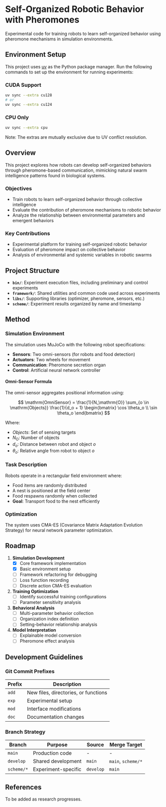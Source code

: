 # Self-Organized Robotic Behavior with Pheromones

Experimental code for training robots to learn self-organized behavior using pheromone mechanisms in simulation environments.

## Environment Setup

This project uses [uv](https://github.com/astral-sh/uv) as the Python package manager. Run the following commands to set up the environment for running experiments:

### CUDA Support
```bash
uv sync --extra cu128
# or 
uv sync --extra cu124
```

### CPU Only
```bash
uv sync --extra cpu
```

Note: The extras are mutually exclusive due to UV conflict resolution.

## Overview

This project explores how robots can develop self-organized behaviors through pheromone-based communication, mimicking natural swarm intelligence patterns found in biological systems.

### Objectives
- Train robots to learn self-organized behavior through collective intelligence
- Evaluate the contribution of pheromone mechanisms to robotic behavior
- Analyze the relationship between environmental parameters and emergent behaviors

### Key Contributions
- Experimental platform for training self-organized robotic behavior
- Evaluation of pheromone impact on collective behavior
- Analysis of environmental and systemic variables in robotic swarms

## Project Structure

- **`bin/`**: Experiment execution files, including preliminary and control experiments
- **`framework/`**: Shared utilities and common code used across experiments
- **`libs/`**: Supporting libraries (optimizer, pheromone, sensors, etc.)
- **`scheme/`**: Experiment results organized by name and timestamp

## Method

### Simulation Environment
The simulation uses MuJoCo with the following robot specifications:
- **Sensors**: Two omni-sensors (for robots and food detection)
- **Actuators**: Two wheels for movement
- **Communication**: Pheromone secretion organ
- **Control**: Artificial neural network controller

#### Omni-Sensor Formula
The omni-sensor aggregates positional information using:

$$
\mathrm{OmniSensor} = \frac{1}{N_\mathrm{O}} \sum_{o \in \mathrm{Objects}}
\frac{1}{d_o + 1}
\begin{bmatrix}
\cos \theta_o \\
\sin \theta_o
\end{bmatrix}
$$

Where:
- *Objects*: Set of sensing targets
- $N_\mathrm{O}$: Number of objects
- $d_o$: Distance between robot and object $o$
- $\theta_o$: Relative angle from robot to object $o$

### Task Description
Robots operate in a rectangular field environment where:
- Food items are randomly distributed
- A nest is positioned at the field center
- Food respawns randomly when collected
- **Goal**: Transport food to the nest efficiently

### Optimization
The system uses CMA-ES (Covariance Matrix Adaptation Evolution Strategy) for neural network parameter optimization.

## Roadmap

1. **Simulation Development**
   - [x] Core framework implementation
   - [x] Basic environment setup
   - [ ] Framework refactoring for debugging
   - [ ] Loss function recording
   - [ ] Discrete action CMA-ES evaluation

2. **Training Optimization**
   - [ ] Identify successful training configurations
   - [ ] Parameter sensitivity analysis

3. **Behavioral Analysis**
   - [ ] Multi-parameter behavior collection
   - [ ] Organization index definition
   - [ ] Setting-behavior relationship analysis

4. **Model Interpretation**
   - [ ] Explainable model conversion
   - [ ] Pheromone effect analysis

## Development Guidelines

### Git Commit Prefixes
| Prefix | Description |
|--------|-------------|
| `add` | New files, directories, or functions |
| `exp` | Experimental setup |
| `mod` | Interface modifications |
| `doc` | Documentation changes |

### Branch Strategy
| Branch | Purpose | Source | Merge Target |
|--------|---------|---------|--------------|
| `main` | Production code | - | - |
| `develop` | Shared development | `main` | `main`, `scheme/*` |
| `scheme/*` | Experiment-specific | `develop` | `main` |

## References

To be added as research progresses.